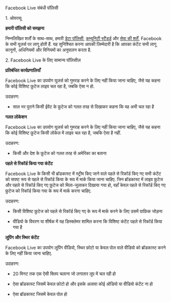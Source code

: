 Facebook Live संबंधी पॉलिसी

1\. ओवरव्यू

**हमारी पॉलिसी को समझना**

निम्नलिखित शर्तों के साथ-साथ, हमारी [डेटा पॉलिसी](https://www.facebook.com/about/privacy/), [कम्युनिटी स्टैंडर्ड](https://www.facebook.com/communitystandards/) और [सेवा की शर्तें](https://www.facebook.com/legal/terms), Facebook के सभी यूज़र्स पर लागू होती हैं. यह सुनिश्चित करना आपकी ज़िम्मेदारी है कि आपका कंटेंट सभी लागू कानूनों, अधिनियमों और विनियमों का अनुपालन करता है.

2\. Facebook Live के लिए सामान्य पॉलिसीज़

**प्रतिबंधित कार्यप्रणालियाँ**

Facebook Live का उपयोग यूज़र्स को गुमराह करने के लिए नहीं किया जाना चाहिए, जैसे यह कहना कि कोई विशिष्ट फ़ुटेज लाइव चल रहा है, जबकि ऐसा न हो.

उदाहरण:

* साल भर पुराने किसी ईवेंट के फ़ुटेज को गलत तरह से दिखाकर कहना कि वह अभी चल रहा है

**गलत लोकेशन**

Facebook Live का उपयोग यूज़र्स को गुमराह करने के लिए नहीं किया जाना चाहिए, जैसे यह कहना कि कोई विशिष्ट फ़ुटेज किसी लोकेल में लाइव चल रहा है, जबकि ऐसा है नहीं.

उदाहरण:

* किसी और देश के फ़ुटेज को गलत तरह से अमेरिका का बताना

**पहले से रिकॉर्ड किया गया कंटेंट**

Facebook Live के किसी भी ब्रॉडकास्ट में स्ट्रीम किए जाने वाले पहले से रिकॉर्ड किए गए सभी कंटेंट को सपष्ट रूप से पहले से रिकॉर्ड किया के रूप में मार्क किया जाना चाहिए. जिन ब्रॉडकास्ट में लाइव फ़ुटेज और पहले से रिकॉर्ड किए गए फ़ुटेज को मिला-जुलाकर दिखाया गया हो, वहाँ केवल पहले से रिकॉर्ड किए गए फ़ुटेज को रिकॉर्ड किया गया के रूप में मार्क करना चाहिए.

उदाहरण:

* किसी विशिष्ट फ़ुटेज को पहले से रिकॉर्ड किए गए के रूप में मार्क करने के लिए उसमें ग्राफ़िक जोड़ना

* वीडियो के विवरण या शीर्षक में यह डिस्क्लेमर शामिल करना कि विशिष्ट कंटेंट पहले से रिकॉर्ड किया गया है

**लूपिंग और स्थिर कंटेंट**

Facebook Live का उपयोग लूपिंग वीडियो, स्थिर फ़ोटो या केवल पोल वाले वीडियो को ब्रॉडकास्ट करने के लिए नहीं किया जाना चाहिए.

उदाहरण:

* 20 मिनट तक एक ऐसी क्लिप चलाना जो लगातार लूप में चल रही हो

* ऐसा ब्रॉडकास्ट जिसमें केवल फ़ोटो हो और इसके अलावा कोई ऑडियो या वीडियो कंटेंट ना हो

* ऐसा ब्रॉडकास्ट जिसमें केवल पोल हो